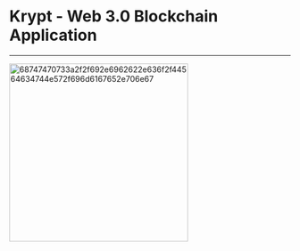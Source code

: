 # Krypt - Web 3.0 Blockchain Application

<hr></hr>

<img width="320" alt="68747470733a2f2f692e6962622e636f2f44564634744e572f696d6167652e706e67" src="https://user-images.githubusercontent.com/91910994/163902883-5d7814b5-b823-41b1-9649-48bdb2dfe603.png">

